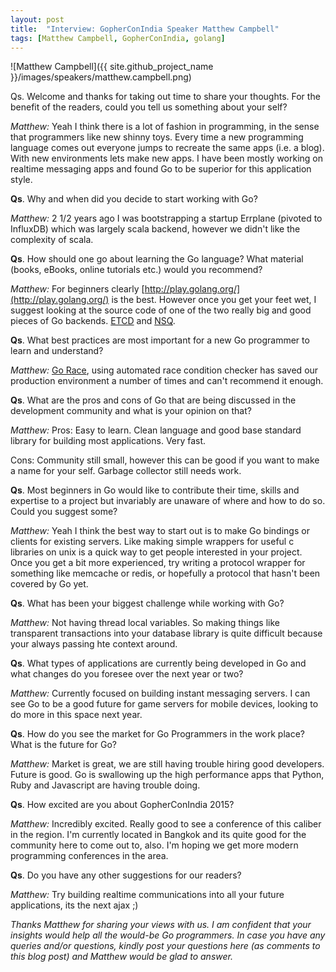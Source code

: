 ```yaml
---
layout: post
title:  "Interview: GopherConIndia Speaker Matthew Campbell"
tags: [Matthew Campbell, GopherConIndia, golang]
---
```


![Matthew Campbell]({{ site.github_project_name }}/images/speakers/matthew.campbell.png)

Qs. Welcome and thanks for taking out time to share your thoughts. For the benefit of the readers, could you tell us something about your self?

_Matthew:_ Yeah I think there is a lot of fashion in programming, in the sense that programmers like new shinny toys. Every time a new programming language comes out everyone jumps to recreate the same apps (i.e. a blog). With new environments lets make new apps. I have been mostly working on realtime messaging apps and found Go to be superior for this application style.

**Qs**. Why and when did you decide to start working with Go?

_Matthew:_ 2 1/2 years ago I was bootstrapping a startup Errplane (pivoted to InfluxDB) which was largely scala backend, however we didn't like the complexity of scala.

**Qs**. How should one go about learning the Go language? What material (books, eBooks, online tutorials etc.) would you recommend?

_Matthew:_ For beginners clearly [http://play.golang.org/](http://play.golang.org/) is the best. However once you get your feet wet, I suggest looking at the source code of one of the two really big and good pieces of Go backends. [ETCD](https://github.com/coreos/etcd) and [NSQ](https://github.com/bitly/nsq).

**Qs**. What best practices are most important for a new Go programmer to learn and understand?

_Matthew:_ [Go Race](http://blog.golang.org/race-detector), using automated race condition checker has saved our production environment a number of times and can't recommend it enough.

**Qs**. What are the pros and cons of Go that are being discussed in the development community and what is your opinion on that?

_Matthew:_ Pros: Easy to learn. Clean language and good base standard library for building most applications. Very fast.

Cons: Community still small, however this can be good if you want to make a name for your self. Garbage collector still needs work.

**Qs**. Most beginners in Go would like to contribute their time, skills and expertise to a project but invariably are unaware of where and how to do so. Could you suggest some?

_Matthew:_ Yeah I think the best way to start out is to make Go bindings or clients for existing servers. Like making simple wrappers for useful c libraries on unix is a quick way to get people interested in your project. Once you get a bit more experienced, try writing a protocol wrapper for something like memcache or redis, or hopefully a protocol that hasn't been covered by Go yet.

**Qs**. What has been your biggest challenge while working with Go?

_Matthew:_ Not having thread local variables. So making things like transparent transactions into your database library is quite difficult because your always passing hte context around.

**Qs**. What types of applications are currently being developed in Go and what changes do you foresee over the next year or two?

_Matthew:_ Currently focused on building instant messaging servers. I can see Go to be a good future for game servers for mobile devices, looking to do more in this space next year.

**Qs**. How do you see the market for Go Programmers in the work place? What is the future for Go?

_Matthew:_ Market is great, we are still having trouble hiring good developers. Future is good. Go is swallowing up the high performance apps that Python, Ruby and Javascript are having trouble doing.

**Qs**. How excited are you about GopherConIndia 2015?

_Matthew:_ Incredibly excited. Really good to see a conference of this caliber in the region. I'm currently located in Bangkok and its quite good for the community here to come out to, also. I'm hoping we get more modern programming conferences in the area. 

**Qs**. Do you have any other suggestions for our readers?

_Matthew:_ Try building realtime communications into all your future applications, its the next ajax ;)

_Thanks Matthew for sharing your views with us. I am confident that your insights would help all the would-be Go programmers. In case you have any queries and/or questions, kindly post your questions here (as comments to this blog post) and Matthew would be glad to answer._
